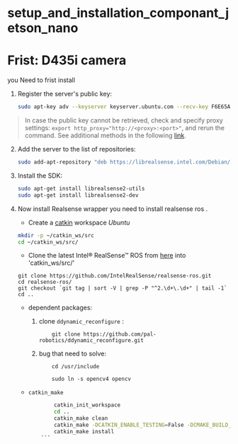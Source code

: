 # setup_and_installation_componant_jetson_nano

# Frist: D435i camera

you Need to frist install 

1. Register the server's public key:

    ```sh
    sudo apt-key adv --keyserver keyserver.ubuntu.com --recv-key F6E65AC044F831AC80A06380C8B3A55A6F3EFCDE || sudo apt-key adv --keyserver hkp://keyserver.ubuntu.com:80 --recv-key F6E65AC044F831AC80A06380C8B3A55A6F3EFCDE
    ```

  > In case the public key cannot be retrieved, check and specify proxy settings: `export http_proxy="http://<proxy>:<port>"`, and rerun the command. See additional methods in the following [link](https://unix.stackexchange.com/questions/361213/unable-to-add-gpg-key-with-apt-key-behind-a-proxy).  


2. Add the server to the list of repositories:

    ```sh
    sudo add-apt-repository "deb https://librealsense.intel.com/Debian/apt-repo $(lsb_release -cs) main" -u
    ```

3. Install the SDK:

    ```sh
    sudo apt-get install librealsense2-utils
    sudo apt-get install librealsense2-dev
    ```

4. Now install Realsense wrapper 
you need to install realsense ros .

 
   - Create a [catkin](http://wiki.ros.org/catkin#Installing_catkin) workspace
   *Ubuntu*
   ```bash
   mkdir -p ~/catkin_ws/src
   cd ~/catkin_ws/src/
   ```

    - Clone the latest Intel&reg; RealSense&trade; ROS from [here](https://github.com/intel-ros/realsense/releases) into 'catkin_ws/src/'
   ```bashrc
   git clone https://github.com/IntelRealSense/realsense-ros.git
   cd realsense-ros/
   git checkout `git tag | sort -V | grep -P "^2.\d+\.\d+" | tail -1`
   cd ..
   ```

   - dependent packages:

        1. clone `ddynamic_reconfigure` :
            ```bashrc
                git clone https://github.com/pal-robotics/ddynamic_reconfigure.git
            ```
        2. bug that need to solve:

            ```bashrc
                cd /usr/include

                sudo ln -s opencv4 opencv
            ```
    - `catkin_make`
        ```bash
                catkin_init_workspace
                cd ..
                catkin_make clean
                catkin_make -DCATKIN_ENABLE_TESTING=False -DCMAKE_BUILD_TYPE=Release
                catkin_make install
            ```



